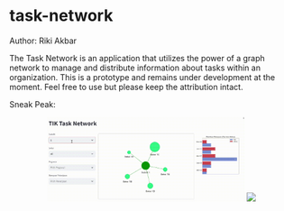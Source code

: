 # task-network

Author: Riki Akbar

The Task Network is an application that utilizes the power of a graph network to manage and distribute information about tasks within an organization. 
This is a prototype and remains under development at the moment. Feel free to use but please keep the attribution intact.

Sneak Peak:
<p align="center">
  <img src="images/demo2.gif" width="350">
  <img src="images/demo3.gif" width="350">
</p>

